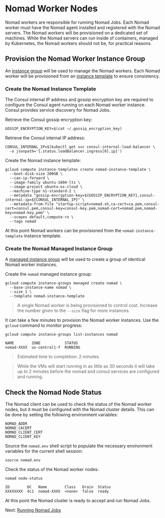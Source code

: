 # Nomad Worker Nodes

Nomad workers are responsible for running Nomad Jobs. Each Nomad worker must have the Nomad agent installed and registered with the Nomad servers. The Nomad workers will be provisioned on a dedicated set of machines. While the Nomad servers can run inside of containers, managed by Kubernetes, the Nomad workers should not be, for practical reasons.

## Provision the Nomad Worker Instance Group

An [instance group](https://cloud.google.com/compute/docs/instance-groups/) will be used to manage the Nomad workers. Each Nomad worker will be provisioned from an [instance template](https://cloud.google.com/compute/docs/instance-groups/#instance_templates) to ensure consistency.

### Create the Nomad Instance Template

The Consul internal IP address and gossip encryption key are required to configure the Consul agent running on each Nomad worker instance. Consul provides service discovery for Nomad Jobs.

Retrieve the Consul gossip encryption key:

```
GOSSIP_ENCRYPTION_KEY=$(cat ~/.gossip_encryption_key)
```

Retrieve the Consul internal IP address:

```
CONSUL_INTERNAL_IP=$(kubectl get svc consul-internal-load-balancer \
  -o jsonpath='{.status.loadBalancer.ingress[0].ip}')
```

Create the Nomad instance template:

```
gcloud compute instance-templates create nomad-instance-template \
  --boot-disk-size 200GB \
  --can-ip-forward \
  --image-family ubuntu-1604-lts \
  --image-project ubuntu-os-cloud \
  --machine-type n1-standard-2 \
  --metadata "gossip-encryption-key=${GOSSIP_ENCRYPTION_KEY},consul-internal-ip=${CONSUL_INTERNAL_IP}" \
  --metadata-from-file "startup-script=nomad.sh,ca-cert=ca.pem,consul-cert=consul.pem,consul-key=consul-key.pem,nomad-cert=nomad.pem,nomad-key=nomad-key.pem" \
  --scopes default,compute-ro \
  --tags nomad
```

At this point Nomad workers can be provisioned from the `nomad-instance-template` instance template.

### Create the Nomad Managed Instance Group

A [managed instance group](https://cloud.google.com/compute/docs/instance-groups/#managed_instance_groups) will be used to create a group of identical Nomad worker instances.

Create the `nomad` managed instance group:

```
gcloud compute instance-groups managed create nomad \
  --base-instance-name nomad \
  --size 1 \
  --template nomad-instance-template
```

> A single Nomad worker is being provisioned to control cost. Increase the number given to the `--size` flag for more instances.

It can take a few minutes to provision the Nomad worker instances. Use the `gcloud` command to monitor progress:

```
gcloud compute instance-groups list-instances nomad
```
```
NAME        ZONE           STATUS
nomad-XXXX  us-central1-f  RUNNING
```

> Estimated time to completion: 2 minutes.

> While the VMs will start running in as little as 30 seconds it will take up to 2 minutes before the nomad and consul services are configured and running.

## Check the Nomad Node Status

The Nomad client can be used to check the status of the Nomad worker nodes, but it must be configured with the Nomad cluster details. This can be done by setting the following environment variables:

```
NOMAD_ADDR
NOMAD_CACERT
NOMAD_CLIENT_CERT
NOMAD_CLIENT_KEY
```

Source the `nomad.env` shell script to populate the necessary environment variables for the current shell session:

```
source nomad.env
```

Check the status of the Nomad worker nodes:

```
nomad node-status
```

```
ID        DC   Name        Class   Drain  Status
XXXXXXXX  dc1  nomad-XXXX  <none>  false  ready
```

At this point the Nomad cluster is ready to accept and run Nomad Jobs.

Next: [Running Nomad Jobs](09-nomad-jobs.md)
